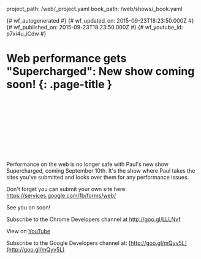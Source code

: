 project_path: /web/_project.yaml
book_path: /web/shows/_book.yaml

{# wf_autogenerated #}
{# wf_updated_on: 2015-09-23T18:23:50.000Z #}
{# wf_published_on: 2015-09-23T18:23:50.000Z #}
{# wf_youtube_id: p7xi4u_iCdw #}

# Web performance gets &quot;Supercharged&quot;: New show coming soon! {: .page-title }


<div class="video-wrapper">
  <iframe class="devsite-embedded-youtube-video" data-video-id="p7xi4u_iCdw"
          data-autohide="1" data-showinfo="0" frameborder="0" allowfullscreen>
  </iframe>
</div>

Performance on the web is no longer safe with Paul&#x27;s new show Supercharged, coming September 10th. It&#x27;s the show where Paul takes the sites you&#x27;ve submitted and looks over them for any performance issues.

Don&#x27;t forget you can submit your own site here: https://services.google.com/fb/forms/web/

See you on soon!

Subscribe to the Chrome Developers channel at http://goo.gl/LLLNvf

View on [YouTube](https://youtu.be/p7xi4u_iCdw)

Subscribe to the Google Developers channel at: [http://goo.gl/mQyv5L](http://goo.gl/mQyv5L)
